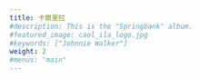 ```yaml
---
title: 卡爾里拉
#description: This is the "Springbank" album.
#featured_image: caol_ila_logo.jpg
#keywords: ["Johnnie Walker"]
weight: 2
#menus: "main"
---
```

